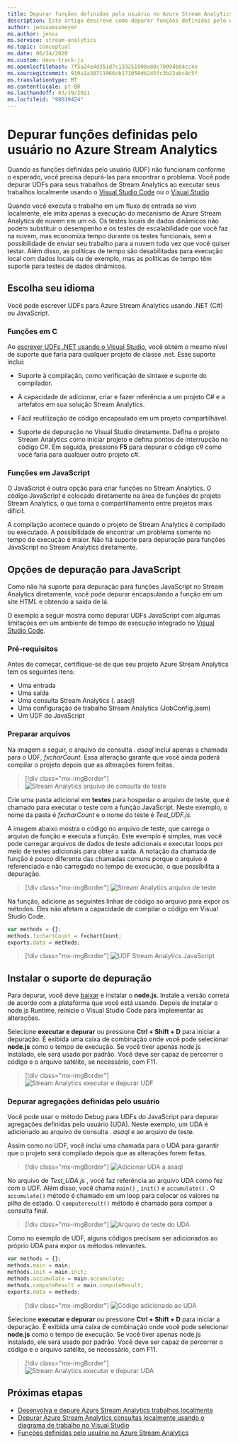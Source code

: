 ```yaml
---
title: Depurar funções definidas pelo usuário no Azure Stream Analytics
description: Este artigo descreve como depurar funções definidas pelo usuário no Azure Stream Analytics.
author: jenssuessmeyer
ms.author: jenss
ms.service: stream-analytics
ms.topic: conceptual
ms.date: 06/24/2020
ms.custom: devx-track-js
ms.openlocfilehash: 7f5a24e4d351d7c133251900a80c70094b84cc4e
ms.sourcegitcommit: 910a1a38711966cb171050db245fc3b22abc8c5f
ms.translationtype: MT
ms.contentlocale: pt-BR
ms.lasthandoff: 03/19/2021
ms.locfileid: "98019424"
---
```

# <a name="debug-user-defined-functions-in-azure-stream-analytics"></a>Depurar funções definidas pelo usuário no Azure Stream Analytics 

Quando as funções definidas pelo usuário (UDF) não funcionam conforme o esperado, você precisa depurá-las para encontrar o problema. Você pode depurar UDFs para seus trabalhos de Stream Analytics ao executar seus trabalhos localmente usando o [Visual Studio Code](visual-studio-code-local-run-live-input.md) ou o [Visual Studio](stream-analytics-vs-tools-local-run.md).

Quando você executa o trabalho em um fluxo de entrada ao vivo localmente, ele imita apenas a execução do mecanismo de Azure Stream Analytics de nuvem em um nó. Os testes locais de dados dinâmicos não podem substituir o desempenho e os testes de escalabilidade que você faz na nuvem, mas economiza tempo durante os testes funcionais, sem a possibilidade de enviar seu trabalho para a nuvem toda vez que você quiser testar. Além disso, as políticas de tempo são desabilitadas para execução local com dados locais ou de exemplo, mas as políticas de tempo têm suporte para testes de dados dinâmicos.

## <a name="pick-your-language"></a>Escolha seu idioma

Você pode escrever UDFs para Azure Stream Analytics usando .NET (C#) ou JavaScript. 

### <a name="functions-in-c"></a>Funções em C # 

Ao [escrever UDFs .NET usando o Visual Studio](stream-analytics-edge-csharp-udf-methods.md), você obtém o mesmo nível de suporte que faria para qualquer projeto de classe .net. Esse suporte inclui:

* Suporte à compilação, como verificação de sintaxe e suporte do compilador.

* A capacidade de adicionar, criar e fazer referência a um projeto C# e a artefatos em sua solução Stream Analytics. 

* Fácil reutilização de código encapsulado em um projeto compartilhável. 

* Suporte de depuração no Visual Studio diretamente. Defina o projeto Stream Analytics como iniciar projeto e defina pontos de interrupção no código C#. Em seguida, pressione **F5** para depurar o código c# como você faria para qualquer outro projeto c#. 

### <a name="functions-in-javascript"></a>Funções em JavaScript

O JavaScript é outra opção para criar funções no Stream Analytics. O código JavaScript é colocado diretamente na área de funções do projeto Stream Analytics, o que torna o compartilhamento entre projetos mais difícil.

A compilação acontece quando o projeto de Stream Analytics é compilado ou executado. A possibilidade de encontrar um problema somente no tempo de execução é maior. Não há suporte para depuração para funções JavaScript no Stream Analytics diretamente.

## <a name="debug-options-for-javascript"></a>Opções de depuração para JavaScript

Como não há suporte para depuração para funções JavaScript no Stream Analytics diretamente, você pode depurar encapsulando a função em um site HTML e obtendo a saída de lá.

O exemplo a seguir mostra como depurar UDFs JavaScript com algumas limitações em um ambiente de tempo de execução integrado no [Visual Studio Code](quick-create-visual-studio-code.md).

### <a name="prerequisites"></a>Pré-requisitos

Antes de começar, certifique-se de que seu projeto Azure Stream Analytics tem os seguintes itens:

* Uma entrada 
* Uma saída 
* Uma consulta Stream Analytics (. asaql) 
* Uma configuração de trabalho Stream Analytics (JobConfig.jsem)
* Um UDF do JavaScript

### <a name="prepare-files"></a>Preparar arquivos

Na imagem a seguir, o arquivo de consulta *. asaql* inclui apenas a chamada para o UDF, *fxcharCount*. Essa alteração garante que você ainda poderá compilar o projeto depois que as alterações forem feitas.

> [!div class="mx-imgBorder"]
> ![Stream Analytics arquivo de consulta de teste](./media/debug-user-defined-functions/asaql-file.png)

Crie uma pasta adicional em **testes** para hospedar o arquivo de teste, que é chamado para executar o teste com a função JavaScript. Neste exemplo, o nome da pasta é *fxcharCount* e o nome do teste é *Test_UDF.js*. 

A imagem abaixo mostra o código no arquivo de teste, que carrega o arquivo de função e executa a função. Este exemplo é simples, mas você pode carregar arquivos de dados de teste adicionais e executar loops por meio de testes adicionais para obter a saída. A notação da chamada de função é pouco diferente das chamadas comuns porque o arquivo é referenciado e não carregado no tempo de execução, o que possibilita a depuração. 

> [!div class="mx-imgBorder"]
> ![Stream Analytics arquivo de teste](./media/debug-user-defined-functions/test-file.png)

Na função, adicione as seguintes linhas de código ao arquivo para expor os métodos. Eles não afetam a capacidade de compilar o código em Visual Studio Code.

```javascript
var methods = {};
methods.fxchartCount = fxchartCount;
exports.data = methods;
``` 

> [!div class="mx-imgBorder"]
> ![UDF Stream Analytics JavaScript](./media/debug-user-defined-functions/udf-file.png)
  
## <a name="install-debug-support"></a>Instalar o suporte de depuração

Para depurar, você deve [baixar](https://nodejs.org/en/download/) e instalar o **node.js**. Instale a versão correta de acordo com a plataforma que você está usando. Depois de instalar o node.js Runtime, reinicie o Visual Studio Code para implementar as alterações. 

Selecione **executar e depurar** ou pressione **Ctrl + Shift + D** para iniciar a depuração. É exibida uma caixa de combinação onde você pode selecionar **node.js** como o tempo de execução. Se você tiver apenas node.js instalado, ele será usado por padrão. Você deve ser capaz de percorrer o código e o arquivo satélite, se necessário, com F11. 

> [!div class="mx-imgBorder"]
> ![Stream Analytics executar e depurar UDF](./media/debug-user-defined-functions/run-debug-udf.png)

### <a name="debug-user-defined-aggregates"></a>Depurar agregações definidas pelo usuário 

Você pode usar o método Debug para UDFs do JavaScript para depurar agregações definidas pelo usuário (UDA). Neste exemplo, um UDA é adicionado ao arquivo de consulta *. asaql* e ao arquivo de teste.

Assim como no UDF, você inclui uma chamada para o UDA para garantir que o projeto será compilado depois que as alterações forem feitas. 

> [!div class="mx-imgBorder"]
> ![Adicionar UDA a asaql](./media/debug-user-defined-functions/asaql-uda.png)

No arquivo de *Test_UDA.js* , você faz referência ao arquivo UDA como fez com o UDF. Além disso, você chama `main()` , `init()` e `accumulate()` . O `accumulate()` método é chamado em um loop para colocar os valores na pilha de estado. O `computeresult()` método é chamado para compor a consulta final. 

> [!div class="mx-imgBorder"]
> ![Arquivo de teste do UDA](./media/debug-user-defined-functions/uda-test.png)

Como no exemplo de UDF, alguns códigos precisam ser adicionados ao próprio UDA para expor os métodos relevantes.

```javascript
var methods = {};
methods.main = main;
methods.init = main.init;
methods.accumulate = main.accumulate;
methods.computeResult = main.computeResult;
exports.data = methods;
``` 

> [!div class="mx-imgBorder"]
> ![Código adicionado ao UDA](./media/debug-user-defined-functions/uda-expose-methods.png)

Selecione **executar e depurar** ou pressione **Ctrl + Shift + D** para iniciar a depuração. É exibida uma caixa de combinação onde você pode selecionar **node.js** como o tempo de execução. Se você tiver apenas node.js instalado, ele será usado por padrão. Você deve ser capaz de percorrer o código e o arquivo satélite, se necessário, com F11.

> [!div class="mx-imgBorder"]
> ![Stream Analytics executar e depurar UDA](./media/debug-user-defined-functions/run-debug-uda.png)


## <a name="next-steps"></a>Próximas etapas

* [Desenvolva e depure Azure Stream Analytics trabalhos localmente](develop-locally.md)
* [Depurar Azure Stream Analytics consultas localmente usando o diagrama de trabalho no Visual Studio](debug-locally-using-job-diagram.md)
* [Funções definidas pelo usuário no Azure Stream Analytics](functions-overview.md)
 
